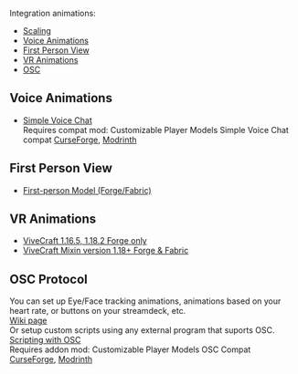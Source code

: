Integration animations:
- [Scaling](https://github.com/tom5454/CustomPlayerModels/wiki/Scaling)
- [Voice Animations](#voice-animations)
- [First Person View](#first-person-view)
- [VR Animations](#vr-animations)
- [OSC](#osc-protocol)

## Voice Animations
- [Simple Voice Chat](https://www.curseforge.com/minecraft/mc-mods/simple-voice-chat)  
Requires compat mod: Customizable Player Models Simple Voice Chat compat [CurseForge](https://www.curseforge.com/minecraft/mc-mods/cpmsvcc), [Modrinth](https://modrinth.com/mod/cpmsvcc)  

## First Person View
- [First-person Model (Forge/Fabric)](https://www.curseforge.com/minecraft/mc-mods/first-person-model)

## VR Animations
- [ViveCraft 1.16.5, 1.18.2 Forge only](https://www.vivecraft.org/)
- [ViveCraft Mixin version 1.18+ Forge & Fabric](https://www.curseforge.com/minecraft/mc-mods/vivecraft)

## OSC Protocol
You can set up Eye/Face tracking animations, animations based on your heart rate, or buttons on your streamdeck, etc.  
[Wiki page](https://github.com/tom5454/CustomPlayerModels/wiki/OSC-Setup)  
Or setup custom scripts using any external program that suports OSC. [Scripting with OSC](https://github.com/tom5454/CustomPlayerModels/wiki/OSC-Setup#Scripting)  
Requires addon mod: Customizable Player Models OSC Compat [CurseForge](https://www.curseforge.com/minecraft/mc-mods/cpmoscc), [Modrinth](https://modrinth.com/mod/cpmoscc)
